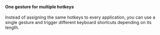 #### One gesture for multiple hotkeys
Instead of assigning the same hotkeys to every application, you can use a single gesture and trigger different keyboard shortcuts depending on its length.
